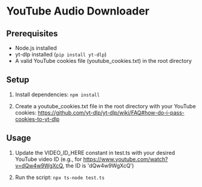 # YouTube Audio Downloader

## Prerequisites

- Node.js installed
- yt-dlp installed (`pip install yt-dlp`)
- A valid YouTube cookies file (youtube_cookies.txt) in the root directory

## Setup

1. Install dependencies:
   `npm install`

2. Create a youtube_cookies.txt file in the root directory with your YouTube cookies: https://github.com/yt-dlp/yt-dlp/wiki/FAQ#how-do-i-pass-cookies-to-yt-dlp

## Usage

1. Update the VIDEO_ID_HERE constant in test.ts with your desired YouTube video ID
   (e.g., for https://www.youtube.com/watch?v=dQw4w9WgXcQ, the ID is 'dQw4w9WgXcQ')

2. Run the script:
   `npx ts-node test.ts`
